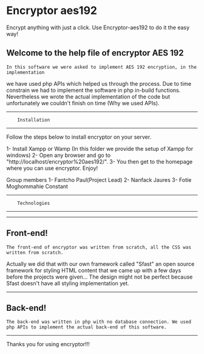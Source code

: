 # Encryptor aes192
 Encrypt anything with just a click. Use Encryptor-aes192 to do it the easy way!

Welcome to the help file of encryptor AES 192
--------------------------------------------------
	In this software we were asked to implement AES 192 encryption, in the implementation
we have used php APIs which helped us through the process. Due to time constrain we had to implement the
software in php in-build functions. Nevertheless we wrote the actual implementation of the code but
unfortunately we couldn't finish on time (Why we used APIs).


---------------------------------------------------
		Installation
---------------------------------------------------


Follow the steps below to install encryptor on your server.

1- Install Xampp or Wamp (In this folder we provide the setup of Xampp for windows)
2- Open any browser and go to "http://localhost/encryptor%20aes192/".
3- You then get to the homepage where you can use encryptor.
	Enjoy!

Group members
1- Fantcho Paul(Project Lead)
2- Nanfack Jaures
3- Fotie Moghommahie Constant

--------------------------------------------------
		Technologies
--------------------------------------------------


-----------
Front-end!
-----------
	The front-end of encryptor was written from scratch, all the CSS was written from scratch. 
Actually we did that with our own framework called "Sfast" an open source framework for styling
HTML content that we came up with a few days before the projects were given...
The design might not be perfect because Sfast doesn't have all styling implementation yet.

-----------
Back-end!
-----------
	The back-end was written in php with no database connection. We used php APIs to implement the actual back-end of this software.


--------------------------------------------------
Thanks you for using encryptor!!!




